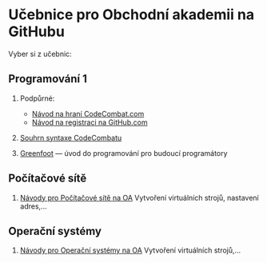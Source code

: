 # Učebnice pro Obchodní akademii na GitHubu

Vyber si z&nbsp;učebnic:

## Programování 1

1. Podpůrné:
    - [Návod na hraní CodeCombat.com](https://github.com/oauh-ucebnice/codecombat-navod)
    - [Návod na registraci na GitHub.com](https://github.com/oauh-ucebnice/github-registrace)

2. [Souhrn syntaxe CodeCombatu](https://github.com/oauh-ucebnice/codecombat-navod/blob/main/souhrn-syntaxe.md)

3. [Greenfoot](https://github.com/oauh-ucebnice/greenfoot-uvod)
    — úvod do programování pro budoucí programátory

## Počítačové sítě

1. [Návody pro Počítačové sítě na OA](https://github.com/oauh-ucebnice/vm-pro-site)
	Vytvoření virtuálních strojů, nastavení adres,...

## Operační systémy

1. [Návody pro Operační systémy na OA](https://github.com/oauh-ucebnice/navody-ops/REDME.md)
	Vytvoření virtuálních strojů,...

